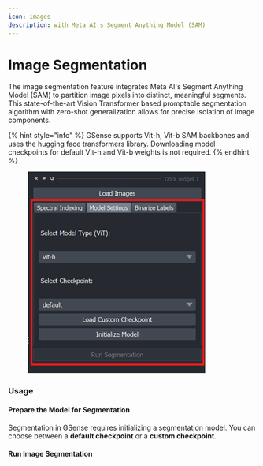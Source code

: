 ```yaml
---
icon: images
description: with Meta AI's Segment Anything Model (SAM)
---
```


# Image Segmentation

The image segmentation feature integrates Meta AI's Segment Anything Model (SAM) to partition image pixels into distinct, meaningful segments. This state-of-the-art Vision Transformer based promptable segmentation algorithm with zero-shot generalization allows for precise isolation of image components.

{% hint style="info" %}
GSense supports Vit-h, Vit-b SAM backbones and uses the hugging face transformers library. Downloading model checkpoints for default Vit-h and Vit-b weights is not required.
{% endhint %}

<figure><img src="../../.gitbook/assets/image (4) (1).png" alt="" width="360"><figcaption></figcaption></figure>

### Usage

#### **Prepare the Model for Segmentation**

Segmentation in GSense requires initializing a segmentation model. You can choose between a **default checkpoint** or a **custom checkpoint**.







#### **Run Image Segmentation**

